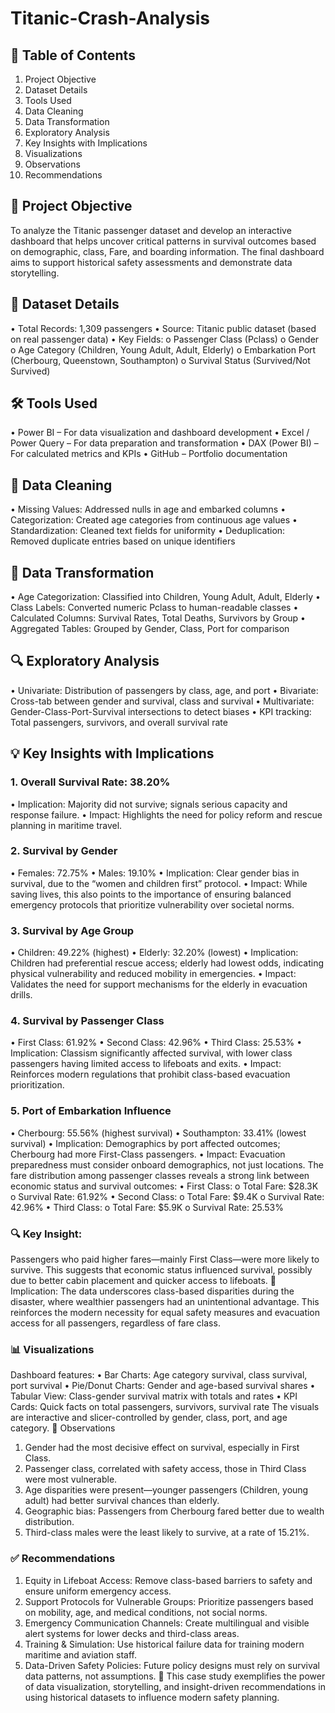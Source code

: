 # Titanic-Crash-Analysis

## 📌 Table of Contents
1.	Project Objective
2.	Dataset Details
3.	Tools Used
4.	Data Cleaning
5.	Data Transformation
6.	Exploratory Analysis
7.	Key Insights with Implications
8.	Visualizations
9.	Observations
10.	Recommendations

## 🎯 Project Objective
To analyze the Titanic passenger dataset and develop an interactive dashboard that helps uncover critical patterns in survival outcomes based on demographic, class, Fare, and boarding information. The final dashboard aims to support historical safety assessments and demonstrate data storytelling.

## 📁 Dataset Details
•	Total Records: 1,309 passengers
•	Source: Titanic public dataset (based on real passenger data)
•	Key Fields:
o	Passenger Class (Pclass)
o	Gender
o	Age Category (Children, Young Adult, Adult, Elderly)
o	Embarkation Port (Cherbourg, Queenstown, Southampton)
o	Survival Status (Survived/Not Survived)

## 🛠 Tools Used
•	Power BI – For data visualization and dashboard development
•	Excel / Power Query – For data preparation and transformation
•	DAX (Power BI) – For calculated metrics and KPIs
•	GitHub – Portfolio documentation

## 🧹 Data Cleaning
•	Missing Values: Addressed nulls in age and embarked columns
•	Categorization: Created age categories from continuous age values
•	Standardization: Cleaned text fields for uniformity
•	Deduplication: Removed duplicate entries based on unique identifiers

## 🔄 Data Transformation
•	Age Categorization: Classified into Children, Young Adult, Adult, Elderly
•	Class Labels: Converted numeric Pclass to human-readable classes
•	Calculated Columns: Survival Rates, Total Deaths, Survivors by Group
•	Aggregated Tables: Grouped by Gender, Class, Port for comparison

## 🔍 Exploratory Analysis
•	Univariate: Distribution of passengers by class, age, and port
•	Bivariate: Cross-tab between gender and survival, class and survival
•	Multivariate: Gender-Class-Port-Survival intersections to detect biases
•	KPI tracking: Total passengers, survivors, and overall survival rate

## 💡 Key Insights with Implications
### 1. Overall Survival Rate: 38.20%
•	Implication: Majority did not survive; signals serious capacity and response failure.
•	Impact: Highlights the need for policy reform and rescue planning in maritime travel.

### 2. Survival by Gender
•	Females: 72.75%
•	Males: 19.10%
•	Implication: Clear gender bias in survival, due to the “women and children first” protocol.
•	Impact: While saving lives, this also points to the importance of ensuring balanced emergency protocols that prioritize vulnerability over societal norms.

### 3. Survival by Age Group
•	Children: 49.22% (highest)
•	Elderly: 32.20% (lowest)
•	Implication: Children had preferential rescue access; elderly had lowest odds, indicating physical vulnerability and reduced mobility in emergencies.
•	Impact: Validates the need for support mechanisms for the elderly in evacuation drills.

### 4. Survival by Passenger Class
•	First Class: 61.92%
•	Second Class: 42.96%
•	Third Class: 25.53%
•	Implication: Classism significantly affected survival, with lower class passengers having limited access to lifeboats and exits.
•	Impact: Reinforces modern regulations that prohibit class-based evacuation prioritization.

### 5. Port of Embarkation Influence
•	Cherbourg: 55.56% (highest survival)
•	Southampton: 33.41% (lowest survival)
•	Implication: Demographics by port affected outcomes; Cherbourg had more First-Class passengers.
•	Impact: Evacuation preparedness must consider onboard demographics, not just locations.
The fare distribution among passenger classes reveals a strong link between economic status and survival outcomes:
•	First Class:
o	Total Fare: $28.3K
o	Survival Rate: 61.92%
•	Second Class:
o	Total Fare: $9.4K
o	Survival Rate: 42.96%
•	Third Class:
o	Total Fare: $5.9K
o	Survival Rate: 25.53%

### 🔍 Key Insight:
Passengers who paid higher fares—mainly First Class—were more likely to survive. This suggests that economic status influenced survival, possibly due to better cabin placement and quicker access to lifeboats.
📌 Implication:
The data underscores class-based disparities during the disaster, where wealthier passengers had an unintentional advantage. This reinforces the modern necessity for equal safety measures and evacuation access for all passengers, regardless of fare class.

### 📊 Visualizations
Dashboard features:
•	Bar Charts: Age category survival, class survival, port survival
•	Pie/Donut Charts: Gender and age-based survival shares
•	Tabular View: Class-gender survival matrix with totals and rates
•	KPI Cards: Quick facts on total passengers, survivors, survival rate
The visuals are interactive and slicer-controlled by gender, class, port, and age category.
📌 Observations
1.	Gender had the most decisive effect on survival, especially in First Class.
2.	Passenger class, correlated with safety access, those in Third Class were most vulnerable.
3.	Age disparities were present—younger passengers (Children, young adult) had better survival chances than elderly.
4.	Geographic bias: Passengers from Cherbourg fared better due to wealth distribution.
5.	Third-class males were the least likely to survive, at a rate of 15.21%.

### ✅ Recommendations
1.	Equity in Lifeboat Access:
Remove class-based barriers to safety and ensure uniform emergency access.
2.	Support Protocols for Vulnerable Groups:
Prioritize passengers based on mobility, age, and medical conditions, not social norms.
3.	Emergency Communication Channels:
Create multilingual and visible alert systems for lower decks and third-class areas.
4.	Training & Simulation:
Use historical failure data for training modern maritime and aviation staff.
5.	Data-Driven Safety Policies:
Future policy designs must rely on survival data patterns, not assumptions.
🎯 This case study exemplifies the power of data visualization, storytelling, and insight-driven recommendations in using historical datasets to influence modern safety planning.
